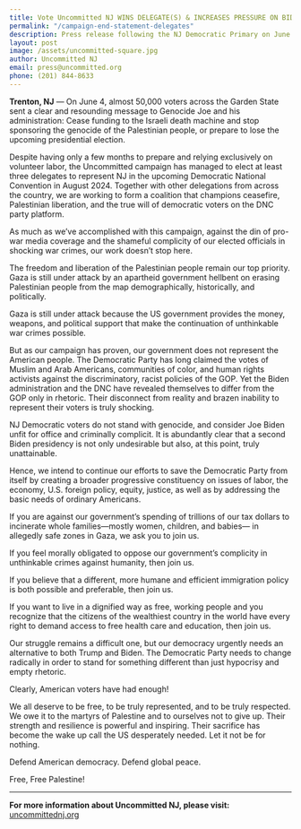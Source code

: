 ```yaml
---
title: Vote Uncommitted NJ WINS DELEGATE(S) & INCREASES PRESSURE ON BIDEN CAMPAIGN TO END THE GENOCIDE IN GAZA
permalink: "/campaign-end-statement-delegates"
description: Press release following the NJ Democratic Primary on June 4th
layout: post
image: /assets/uncommitted-square.jpg
author: Uncommitted NJ
email: press@uncommitted.org
phone: (201) 844-8633
---
```


**Trenton, NJ** — On June 4, almost 50,000 voters across the Garden State sent a
clear and resounding message to Genocide Joe and his administration: Cease
funding to the Israeli death machine and stop sponsoring the genocide of the
Palestinian people, or prepare to lose the upcoming presidential election.

Despite having only a few months to prepare and relying exclusively on volunteer
labor, the Uncommitted campaign has managed to elect at least three delegates to
represent NJ in the upcoming Democratic National Convention in August 2024.
Together with other delegations from across the country, we are working to form
a coalition that champions ceasefire, Palestinian liberation, and the true will
of democratic voters on the DNC party platform.

As much as we’ve accomplished with this campaign, against the din of pro-war
media coverage and the shameful complicity of our  elected officials in shocking
war crimes, our work doesn’t stop here.

The freedom and liberation of the Palestinian people remain our top priority.
Gaza is still under attack by an apartheid government  hellbent on erasing
Palestinian people from the map demographically, historically, and politically.

Gaza is still under attack because the US  government provides the money,
weapons, and political support that make the continuation of unthinkable war
crimes possible.

But as our campaign has proven, our government does not represent the American
people. The Democratic Party has long claimed the votes of Muslim and Arab
Americans, communities of color, and human rights activists against the
discriminatory, racist policies of the GOP. Yet the Biden administration and the
DNC have revealed themselves to differ from the GOP only in rhetoric. Their
disconnect from reality and brazen inability to represent their voters is truly
shocking.

NJ Democratic voters do not stand with genocide, and consider Joe Biden unfit
for office and criminally complicit. It is abundantly clear that a second Biden
presidency is not only undesirable but also, at this point, truly unattainable.

Hence, we intend to continue our efforts to save the Democratic Party from
itself by creating a broader progressive constituency on issues of labor, the
economy, U.S. foreign policy, equity, justice, as well as by addressing the
basic needs of ordinary Americans.

If you are against our government’s spending of  trillions of our tax dollars to
incinerate whole families—mostly women, children, and babies— in allegedly safe
zones in Gaza, we ask you to join us.

If you feel morally obligated to oppose our government’s complicity in
unthinkable crimes against humanity, then join us.

If you believe that a different, more humane and efficient immigration policy is
both possible and preferable, then join us.

If you want to live in a dignified way as free, working people and you recognize
that the citizens of the wealthiest country in the world have every right to
demand access to free health care and education, then join us.

Our struggle remains a difficult one, but our democracy urgently needs an
alternative to both Trump and Biden. The Democratic Party needs to change
radically in order to stand for something different than just hypocrisy and
empty rhetoric.

Clearly, American voters have had enough!

We all deserve to be free, to be truly represented, and to be truly respected.
We owe it to the martyrs of Palestine and to ourselves not to give up. Their
strength and resilience is powerful and inspiring. Their sacrifice has become
the wake up call the US desperately needed. Let it not be for nothing. 

Defend American democracy. Defend global peace. 

Free, Free Palestine!

---

**For more information about Uncommitted NJ, please visit:**
[uncommittednj.org](https://uncommittednj.org)
